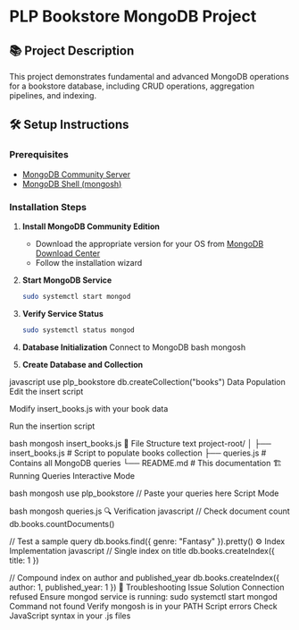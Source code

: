 # PLP Bookstore MongoDB Project

## 📚 Project Description
This project demonstrates fundamental and advanced MongoDB operations for a bookstore database, including CRUD operations, aggregation pipelines, and indexing.

## 🛠️ Setup Instructions

### Prerequisites
- [MongoDB Community Server](https://www.mongodb.com/try/download/community)
- [MongoDB Shell (mongosh)](https://www.mongodb.com/try/download/shell)

### Installation Steps

1. **Install MongoDB Community Edition**
   - Download the appropriate version for your OS from [MongoDB Download Center](https://www.mongodb.com/try/download/community)
   - Follow the installation wizard

2. **Start MongoDB Service**
   ```bash
   sudo systemctl start mongod
3. **Verify Service Status**
    ```bash
   sudo systemctl status mongod

4. **Database Initialization**
Connect to MongoDB
  bash
  mongosh

5. **Create Database and Collection**

javascript
use plp_bookstore
db.createCollection("books")
Data Population
Edit the insert script

Modify insert_books.js with your book data

Run the insertion script

bash
mongosh insert_books.js
📂 File Structure
text
project-root/
│
├── insert_books.js    # Script to populate books collection
├── queries.js        # Contains all MongoDB queries
└── README.md         # This documentation
🏗️ Running Queries
Interactive Mode

bash
mongosh
use plp_bookstore
// Paste your queries here
Script Mode

bash
mongosh queries.js
🔍 Verification
javascript
// Check document count
db.books.countDocuments()

// Test a sample query
db.books.find({ genre: "Fantasy" }).pretty()
⚙️ Index Implementation
javascript
// Single index on title
db.books.createIndex({ title: 1 })

// Compound index on author and published_year
db.books.createIndex({ author: 1, published_year: 1 })
🚨 Troubleshooting
Issue	Solution
Connection refused	Ensure mongod service is running: sudo systemctl start mongod
Command not found	Verify mongosh is in your PATH
Script errors	Check JavaScript syntax in your .js files
